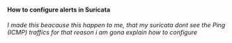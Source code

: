 #### How to configure alerts in Suricata
###### I made this beacause this happen to me, that my suricata dont see the Ping (ICMP) traffics for that reason i am gona explain how to configure